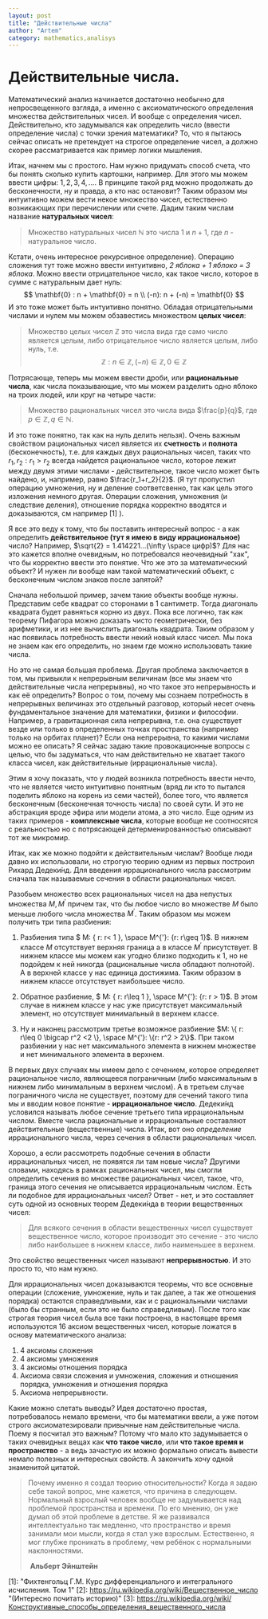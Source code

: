 ```yaml
---
layout: post
title: "Действительные числа"
author: "Artem"
category: mathematics,analisys
---
```


# Действительные числа. 

Математический анализ начинается достаточно необычно для непросвещенного взгляда, а именно с аксиоматического определения множества действительных чисел. И вообще с определения чисел. Действительно, кто задумывался как определить число (ввести определение числа) с точки зрения математики? То, что я пытаюсь сейчас описать не претендует на строгое определение чисел, а должно скорее рассматривается как пример логики мышления. 

Итак, начнем мы с простого. Нам нужно придумать способ счета, что бы понять сколько купить картошки, например. Для этого мы можем ввести цифры: $1,2,3,4,…$. В принципе такой ряд можно продолжать до бесконечности, ну и правда, а кто нас остановит? Таким образом мы интуитивно можем вести некое множество чисел, естественно возникающих при перечислении или счете.  Дадим таким числам название **натуральных чисел**: 

> Множество натуральных чисел $\mathbb{N}$ это числа $1$ и $n+1$, где $n$ - натуральное число.

Кстати, очень интересное рекурсивное определение). Операцию сложения тут тоже можно ввести интуитивно, *2 яблока + 1 яблоко = 3 яблока*. Можно ввести отрицательное число, как такое число, которое в сумме с натуральным дает нуль: 
$$
\mathbf{0} : n + \mathbf{0} = n \\
(-n): n + (-n) = \mathbf{0}
$$
И это тоже может быть интуитивно понятно. Обладая отрицательными числами и нулем мы можем обзавестись множеством **целых чисел**: 

> Множество целых чисел $\mathbb{Z}$ это числа вида где само число является целым, либо отрицательное число является целым, либо нуль, т.е.
> $$
> \mathbb{Z}: n \in \mathbb{Z}, (-n) \in \mathbb{Z}, 0 \in \mathbb{Z}
> $$
>

Потрясающе, теперь мы можем ввести дроби, или **рациональные числа**, как числа показывающие, что мы можем разделить одно яблоко на троих людей, или круг на четыре части: 

> Множество рациональных чисел это числа вида $\frac{p}{q}$, где $p \in \mathbb{Z}, q \in \mathbb{N}$. 

И это тоже понятно, так как на нуль делить нельзя). Очень важным свойством рациональных чисел является их **счетность** и **полнота** (бесконечность), т.е. для каждых двух рациональных чисел, таких что $r_1, r_2: r_1 > r_2$ всегда найдется рациональное число, которое лежит между двумя этими числами - действительное, такое число может быть найдено, и, например, равно $\frac{r_1+r_2}{2}$.  (Я тут пропустил операцию умножения, ну и деление соответсвенно, так как цель этого изложения немного другая. Операции сложения, умножения (и следствие деления), отношение порядка корректно вводятся и доказываются, см например [1] ). 

Я все это веду к тому, что бы поставить интересный вопрос - а как определить **действительное (тут я имею в виду иррациональное)** число? Например, $\sqrt{2} = 1.414221…(\infty \space цифр)$? Для нас это кажется вполне очевидным, но потребовался неочевидный "хак", что бы корректно ввести это понятие. Что же это за математический объект? И нужен ли вообще нам такой математический объект, с бесконечным числом знаков после запятой?  

Сначала небольшой пример, зачем такие объекты вообще нужны. Представим себе квадрат со сторонами в 1 сантиметр. Тогда диагональ квадрата будет равняться корню из двух. Пока все логично, так как теорему Пифагора можно доказать чисто геометрически, без арифметики, и из нее вычислить диагональ квадрата.  Таким образом у нас появилась потребность ввести некий новый класс чисел. Мы пока не знаем как его определить, но знаем где можно использовать такие числа. 

Но это не самая большая проблема. Другая проблема заключается в том, мы привыкли к непрерывным величинам (все мы знаем что действительные числа непрерывны), но что такое это непрерывность и как её определить? Вопрос о том, почему мы сознаем потребность в непрерывных величинах это отдельный разговор, который несет очень фундаментальное значение для математики, физики и философии. Например, а гравитационная сила непрерывна, т.е. она существует везде или только в определенных точках пространства (например только на орбитах планет)? Если она непрерывна, то какими числами можно ее описать? Я сейчас задаю такие провокационные вопросы с целью, что бы задуматься, что нам действительно не хватает такого класса чисел, как действительные (иррациональные числа).     

Этим я хочу показать, что у людей возникла потребность ввести нечто, что не является чисто интуитивно понятным (вряд ли кто то пытался поделить яблоко на корень из семи частей), более того, что является бесконечным (бесконечная точность числа) по своей сути. И это не абстракция вроде эфира или модели атома, а это число. Еще одним из таких примеров - **комплексные числа**, которые вообще не соотносятся с реальностью но с потрясающей детерменированностью описывают тот же микромир. 

Итак, как же можно подойти к действительным числам? Вообще люди давно их использовали, но строгую теорию одним из первых построил Рихард Дедеки́нд. Для введения иррационального числа рассмотрим сначала так называемые сечения в области рациональных чисел. 

Разобьем множество всех рациональных чисел на два непустых множества $M, M^{'}$ причем так, что бы  любое число во множестве $M$ было меньше любого числа множества $M^{'}$. Таким образом мы можем получить три типа разбиения: 

1. Разбиения типа $ M: \{ r: r< 1 \}, \space M^{'}: \{r: r\geq 1\}$. В нижнем классе $M$ отсутствует верхняя граница а в классе $M^{'}$ присутствует. В нижнем классе мы можем как угодно близко подходить к $1$, но не подойдем к ней никогда (рациональные числа обладают полнотой). А в верхней классе у нас единица достижима. Таким образом в нижнем классе отсутствует наибольшее число.  

2. Обратное разбиение, $ M: \{ r: r\leq 1 \}, \space M^{'}: \{r: r > 1\}$. В этом случае в нижнем классе у нас уже присутствует максимальный элемент, но отсутствует минимальный в верхнем классе. 

3. Ну и наконец рассмотрим третье возможное разбиение $M: \{ r: r\leq 0 \bigcap r^2 <2 \}, \space M^{'}: \{r: r^2 > 2\}$. При таком разбиении у нас нет максимального элемента в нижнем множестве и нет минимального элемента в верхнем. 

В первых двух случаях мы имеем дело с сечением, которое определяет рациональное число, являющееся пограничным (либо максимальным в нижнем либо минимальным в верхнем числом). А в третьем случае пограничного числа не существует, поэтому для сечений такого типа мы и вводим новое понятие - **иррациональное число**. Дедеки́нд условился называть любое сечение третьего типа иррациональным числом. Вместе числа рациональные и иррациональные составляют действительные (вещественные) числа. Итак, вот оно *определение* иррационального числа, через сечения в области рациональных чисел. 

Хорошо, а если рассмотреть подобные сечения в области иррациональных чисел, не появятся ли там новые числа? Другими словами, находясь в рамках рациональных чисел, мы смогли определить сечения во множестве рациональных чисел, такое, что, граница этого сечения не описывается иррациональным числом. Есть ли подобное для иррациональных чисел? Ответ - нет, и это составляет суть одной из основных теорем Дедеки́нда в теории вещественных чисел:

> Для всякого сечения в области вещественных чисел существует вещественное число, которое производит это сечение - это число либо наибольшее в нижнем классе, либо наименьшее в верхнем. 

Это свойство вещественных чисел называют **непрерывностью**. И это просто то, что нам нужно. 

Для иррациональных чисел доказываются теоремы, что все основные операции (сложение, умножение, нуль и так далее, а так же отношения порядка) остаются справедливыми, как и с рациональными числами (было бы странным, если это не было справедливым). После того как строгая теория чисел была все таки построена, в настоящее время используются 16 аксиом вещественных чисел, которые ложатся в основу математического анализа:

1. 4 аксиомы сложения 
2. 4 аксиомы умножения 
3. 4 аксиомы отношения порядка 
4. Аксиома связи сложения и умножения, сложения и отношения порядка, умножения и отношения порядка 
5. Аксиома непрерывности. 

Какие можно слетать выводы? Идея достаточно простая, потребовалось немало времени, что бы математики ввели, а уже потом строго аксиоматезировали привычные нам действительные числа. Поему я посчитал это важным? Потому что мало кто задумывается о таких очевидных вещах как **что такое число**, или  **что такое время и пространство** - а ведь зачастую их можно формально описать вывести немало полезных и интересных свойств. А закончить хочу одной знаменитой цитатой.  

> Почему именно я создал теорию относительности? Когда я задаю себе такой вопрос, мне кажется, что причина в следующем. Нормальный взрослый человек вообще не задумывается над проблемой пространства и времени. По его мнению, он уже думал об этой проблеме в детстве. Я же развивался интеллектуально так медленно, что пространство и время занимали мои мысли, когда я стал уже взрослым. Естественно, я мог глубже проникать в проблему, чем ребёнок с нормальными наклонностями.
>
> ​																**Альберт Эйнштейн**

[1]: 	"Фихтенгольц Г.М. Курс дифференциального и интегрального исчисления. Том 1"
[2]: https://ru.wikipedia.org/wiki/Вещественное_число	"(Интересно почитать историю)"
[3]: https://ru.wikipedia.org/wiki/Конструктивные_способы_определения_вещественного_числа



